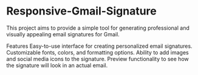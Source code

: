 # Responsive-Gmail-Signature
This project aims to provide a simple tool for generating professional and visually appealing email signatures for Gmail.

Features
Easy-to-use interface for creating personalized email signatures.
Customizable fonts, colors, and formatting options.
Ability to add images and social media icons to the signature.
Preview functionality to see how the signature will look in an actual email.
